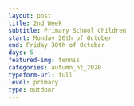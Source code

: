 ```yaml
---
layout: post
title: 2nd Week
subtitle: Primary School Children
start: Monday 26th of October
end: Friday 30th of October
days: 5
featured-img: tennis
categories: autumn_ht_2020
typeform-url: full
level: primary
type: outdoor
---
```

